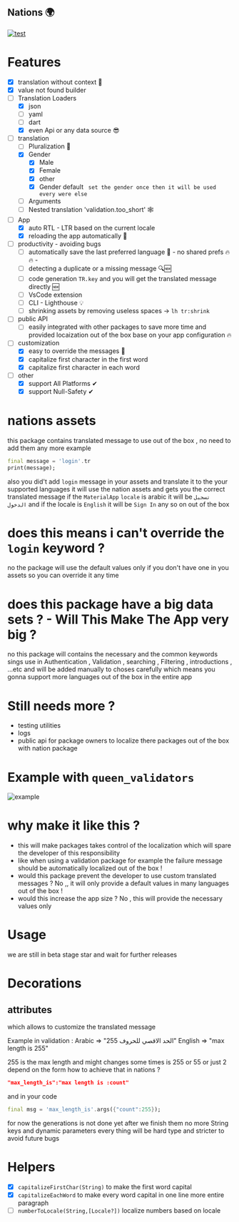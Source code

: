 ## **Nations 🌍**

[![test](https://github.com/maxzod/nations/actions/workflows/dart.yml/badge.svg)](https://github.com/maxzod/nations/actions/workflows/dart.yml)

# Features

- [x] translation without context 🚀
- [x] value not found builder
- [ ] Translation Loaders
  - [x] json
  - [ ] yaml
  - [ ] dart
  - [x] even Api or any data source 😎
- [ ] translation
  - [ ] Pluralization 💪
  - [x] Gender
    - [x] Male
    - [x] Female
    - [x] other
    - [x] Gender default ` set the gender once then it will be used every were else`
  - [ ] Arguments
  - [ ] Nested translation 'validation.too_short' 🕸
- [ ] App
  - [x] auto RTL - LTR based on the current locale
  - [x] reloading the app automatically 🔄
- [ ] productivity - avoiding bugs
  - [ ] automatically save the last preferred language 🚀 - no shared prefs 🔥🔥 -
  - [ ] detecting a duplicate or a missing message 🔍🆕
  - [ ] code generation `TR.key` and you will get the translated message directly 🆕
  - [ ] VsCode extension
  - [ ] CLI - Lighthouse 💡
  - [ ] shrinking assets by removing useless spaces -> `lh tr:shrink`
- [ ] public API
  - [ ] easily integrated with other packages to save more time and provided locaization out of the box base on your app configuration 🔥
- [ ] customization
  - [x] easy to override the messages 🔱
  - [x] capitalize first character in the first word
  - [x] capitalize first character in each word
- [ ] other
  - [x] support All Platforms ✔
  - [x] support Null-Safety ✔

# nations assets

this package contains translated message to use out of the box , no need to add them any more
example

```dart
final message = 'login'.tr
print(message);
```

also you did't add `login` message in your assets and translate it to the your supported languages
it will use the nation assets and gets you the correct translated message
if the `MaterialApp` `locale` is arabic it will be `تسجيل الدخول` and if the locale is `English` it will be `Sign In` any so on out of the box

# does this means i can't override the `login` keyword ?

no the package will use the default values only if you don't have one in you assets so you can override it any time

# does this package have a big data sets ? - Will This Make The App very big ?

no this package will contains the necessary and the common keywords sings use in Authentication , Validation , searching , Filtering , introductions , ...etc and will be added manually to choses carefully
which means you gonna support more languages out of the box in the entire app

# Still needs more ?

- testing utilities
- logs
- public api for package owners to localize there packages out of the box with nation package

# Example with `queen_validators`

![example](https://github.com/maxzod/nations/blob/testing/images/example_with_queen_validators.png)

# why make it like this ?

- this will make packages takes control of the localization which will spare the developer of this responsibility
- like when using a validation package for example the failure message should be automatically localized out of the box !
- would this package prevent the developer to use custom translated messages ? No ,, it will only provide a default values in many languages out of the box !
- would this increase the app size ? No , this will provide the necessary values only

# Usage

we are still in beta stage star and wait for further releases

# Decorations

## attributes

which allows to customize the translated message

Example in validation :
Arabic => "الحد الاقصي للحروف 255"
English => "max length is 255"

255 is the max length and might changes some times is 255 or 55 or just 2 depend on the form
how to achieve that in nations ?

```json
"max_length_is":"max length is :count"
```

and in your code

```dart
final msg = 'max_length_is'.args({"count":255});
```

for now the generations is not done yet after we finish them no
more String keys and dynamic parameters every thing will be hard type and stricter to avoid future bugs

# Helpers

- [x] `capitalizeFirstChar(String)` to make the first word capital
- [x] `capitalizeEachWord` to make every word capital in one line more entire paragraph
- [ ] `numberToLocale(String,[Locale?])` localize numbers based on locale

